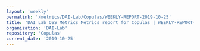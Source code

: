 ```yaml
---
layout: 'weekly'
permalink: '/metrics/DAI-Lab/Copulas/WEEKLY-REPORT-2019-10-25'
title: 'DAI Lab OSS Metrics Metrics report for Copulas | WEEKLY-REPORT-2019-10-25'
organization: 'DAI-Lab'
repository: 'Copulas'
current_date: '2019-10-25'
---
```

